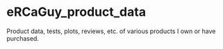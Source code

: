# eRCaGuy_product_data
Product data, tests, plots, reviews, etc. of various products I own or have purchased.
